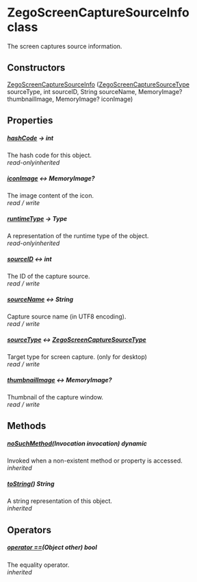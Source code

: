 


# ZegoScreenCaptureSourceInfo class









<p>The screen captures source information.</p>




## Constructors

[ZegoScreenCaptureSourceInfo](../zego_uikit_prebuilt_live_audio_room/ZegoScreenCaptureSourceInfo/ZegoScreenCaptureSourceInfo.md) ([ZegoScreenCaptureSourceType](../zego_uikit_prebuilt_live_audio_room/ZegoScreenCaptureSourceType.md) sourceType, int sourceID, String sourceName, MemoryImage? thumbnailImage, MemoryImage? iconImage)

   


## Properties

##### [hashCode](../zego_uikit_prebuilt_live_audio_room/ZegoScreenCaptureSourceInfo/hashCode.md) &#8594; int



The hash code for this object.  
_<span class="feature">read-only</span><span class="feature">inherited</span>_



##### [iconImage](../zego_uikit_prebuilt_live_audio_room/ZegoScreenCaptureSourceInfo/iconImage.md) &#8596; MemoryImage?



The image content of the icon.  
_<span class="feature">read / write</span>_



##### [runtimeType](../zego_uikit_prebuilt_live_audio_room/ZegoScreenCaptureSourceInfo/runtimeType.md) &#8594; Type



A representation of the runtime type of the object.  
_<span class="feature">read-only</span><span class="feature">inherited</span>_



##### [sourceID](../zego_uikit_prebuilt_live_audio_room/ZegoScreenCaptureSourceInfo/sourceID.md) &#8596; int



The ID of the capture source.  
_<span class="feature">read / write</span>_



##### [sourceName](../zego_uikit_prebuilt_live_audio_room/ZegoScreenCaptureSourceInfo/sourceName.md) &#8596; String



Capture source name (in UTF8 encoding).  
_<span class="feature">read / write</span>_



##### [sourceType](../zego_uikit_prebuilt_live_audio_room/ZegoScreenCaptureSourceInfo/sourceType.md) &#8596; [ZegoScreenCaptureSourceType](../zego_uikit_prebuilt_live_audio_room/ZegoScreenCaptureSourceType.md)



Target type for screen capture. (only for desktop)  
_<span class="feature">read / write</span>_



##### [thumbnailImage](../zego_uikit_prebuilt_live_audio_room/ZegoScreenCaptureSourceInfo/thumbnailImage.md) &#8596; MemoryImage?



Thumbnail of the capture window.  
_<span class="feature">read / write</span>_





## Methods

##### [noSuchMethod](../zego_uikit_prebuilt_live_audio_room/ZegoScreenCaptureSourceInfo/noSuchMethod.md)(Invocation invocation) dynamic



Invoked when a non-existent method or property is accessed.  
_<span class="feature">inherited</span>_



##### [toString](../zego_uikit_prebuilt_live_audio_room/ZegoScreenCaptureSourceInfo/toString.md)() String



A string representation of this object.  
_<span class="feature">inherited</span>_





## Operators

##### [operator ==](../zego_uikit_prebuilt_live_audio_room/ZegoScreenCaptureSourceInfo/operator_equals.md)(Object other) bool



The equality operator.  
_<span class="feature">inherited</span>_















